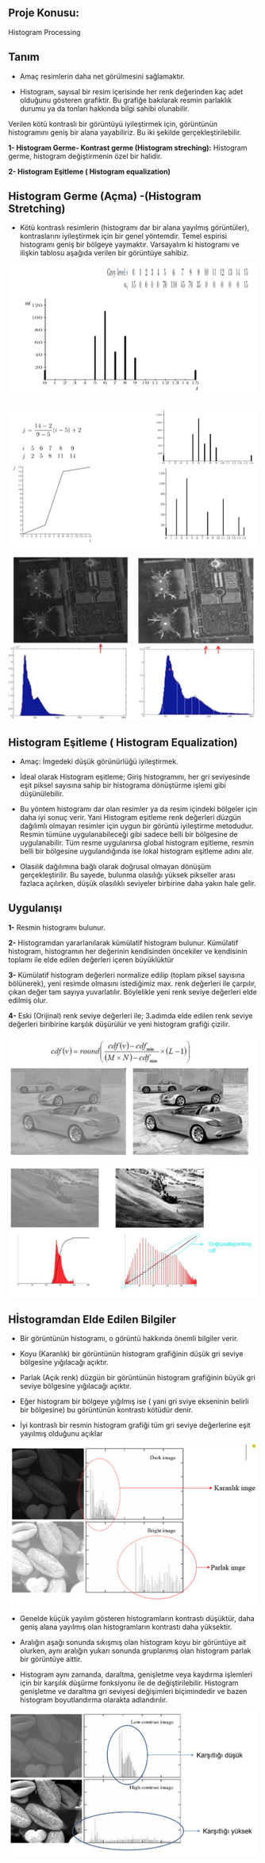 ## Proje Konusu:

Histogram Processing

## Tanım

+ Amaç resimlerin daha net görülmesini sağlamaktır.

+ Histogram, sayısal bir resim içerisinde her renk değerinden kaç adet olduğunu gösteren grafiktir. Bu grafiğe bakılarak resmin parlaklık durumu ya da tonları hakkında bilgi sahibi olunabilir. 

Verilen kötü kontraslı bir görüntüyü iyileştirmek için, görüntünün histogramını geniş bir alana yayabiliriz. Bu iki şekilde gerçekleştirilebilir.

**1- Histogram Germe- Kontrast germe (Histogram streching):** Histogram germe, histogram değiştirmenin özel bir halidir. 

**2- Histogram Eşitleme ( Histogram equalization)**


## Histogram Germe (Açma) -(Histogram Stretching)

+ Kötü kontraslı resimlerin (histogramı dar bir alana yayılmış görüntüler), kontraslarını iyileştirmek için bir genel yöntemdir. Temel espirisi histogramı geniş bir bölgeye yaymaktır. Varsayalım ki histogramı ve ilişkin tablosu aşağıda verilen bir görüntüye sahibiz. 


![](images/1.png)

![](images/2.png)

![](images/3.png)

## Histogram Eşitleme ( Histogram Equalization)

+ Amaç: İmgedeki düşük görünürlüğü iyileştirmek. 

+ İdeal olarak Histogram eşitleme; Giriş histogramını, her gri seviyesinde eşit piksel sayısına sahip bir histograma dönüştürme işlemi gibi düşünülebilir. 

+ Bu yöntem histogramı dar olan resimler ya da resim içindeki bölgeler için daha iyi sonuç verir. Yani Histogram eşitleme renk değerleri düzgün dağılımlı olmayan resimler için uygun bir görüntü iyileştirme metodudur. Resmin tümüne uygulanabileceği gibi sadece belli bir bölgesine de uygulanabilir. Tüm resme uygulanırsa global histogram eşitleme, resmin belli bir bölgesine uygulandığında ise lokal histogram eşitleme adını alır. 

+ Olasılık dağılımına bağlı olarak doğrusal olmayan dönüşüm gerçekleştirilir. 
Bu sayede, bulunma olasılığı yüksek pikseller arası fazlaca açılırken, düşük olasılıklı seviyeler birbirine daha yakın hale gelir.


## Uygulanışı

**1-** Resmin histogramı bulunur.

**2-** Histogramdan yararlanılarak kümülatif histogram bulunur. Kümülatif histogram, histogramın her değerinin kendisinden öncekiler ve kendisinin toplamı ile elde edilen değerleri içeren büyüklüktür

**3-** Kümülatif histogram değerleri normalize edilip (toplam piksel sayısına bölünerek), yeni resimde olmasını istediğimiz max. renk değerleri ile çarpılır, çıkan değer tam sayıya yuvarlatılır. Böylelikle yeni renk seviye değerleri elde edilmiş olur.

**4-** Eski (Orijinal) renk seviye değerleri ile; 3.adımda elde edilen renk seviye değerleri biribirine karşılık düşürülür ve yeni histogram grafiği çizilir.

![](images/4.png)

  ![](images/5.png)

## Hİstogramdan Elde Edilen Bilgiler

+ Bir görüntünün histogramı, o görüntü hakkında önemli bilgiler verir. 

+ Koyu (Karanlık) bir görüntünün histogram grafiğinin düşük gri seviye bölgesine yığılacağı açıktır. 

+ Parlak (Açık renk) düzgün bir görüntünün histogram grafiğinin büyük gri seviye bölgesine yığılacağı açıktır.

+ Eğer histogram bir bölgeye yığılmış ise ( yani gri sviye ekseninin belirli bir bölgesine) bu görüntünün kontrastı kötüdür denir. 

+ İyi kontraslı bir resmin histogram grafiği tüm gri seviye değerlerine eşit yayılmış olduğunu açıklar

![](images/6.png)

+ Genelde küçük yayılım gösteren histogramların kontrastı düşüktür, daha geniş alana yayılmış olan histogramların kontrastı daha yüksektir. 

+ Aralığın aşağı sonunda sıkışmış olan histogram koyu bir görüntüye ait olurken, aynı aralığın yukarı sonunda gruplanmış olan histogram parlak bir görüntüye aittir. 

+ Histogram aynı zamanda, daraltma, genişletme veya kaydırma işlemleri için bir karşılık düşürme fonksiyonu ile de değiştirilebilir. Histogram genişletme ve daraltma gri seviyesi değişimleri biçimindedir ve bazen histogram boyutlandırma olarakta adlandırılır.

![](images/7.png)
